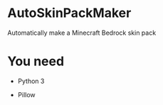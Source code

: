 # AutoSkinPackMaker
Automatically make a Minecraft Bedrock skin pack

# You need

- Python 3

- Pillow

